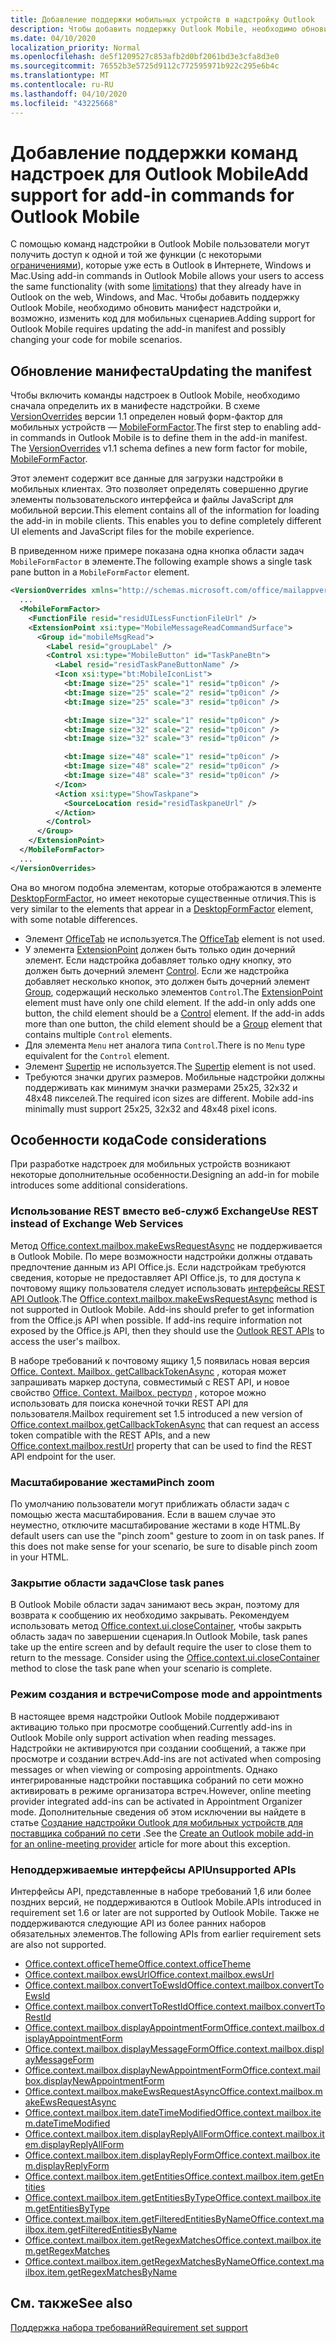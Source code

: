 ```yaml
---
title: Добавление поддержки мобильных устройств в надстройку Outlook
description: Чтобы добавить поддержку Outlook Mobile, необходимо обновить манифест надстройки и, возможно, изменить код для мобильных сценариев.
ms.date: 04/10/2020
localization_priority: Normal
ms.openlocfilehash: de5f1209527c853afb2d0bf2061bd3e3cfa8d3e0
ms.sourcegitcommit: 76552b3e5725d9112c772595971b922c295e6b4c
ms.translationtype: MT
ms.contentlocale: ru-RU
ms.lasthandoff: 04/10/2020
ms.locfileid: "43225668"
---
```

# <a name="add-support-for-add-in-commands-for-outlook-mobile"></a><span data-ttu-id="b23fb-103">Добавление поддержки команд надстроек для Outlook Mobile</span><span class="sxs-lookup"><span data-stu-id="b23fb-103">Add support for add-in commands for Outlook Mobile</span></span>

<span data-ttu-id="b23fb-104">С помощью команд надстройки в Outlook Mobile пользователи могут получить доступ к одной и той же функции (с некоторыми [ограничениями](#code-considerations)), которые уже есть в Outlook в Интернете, Windows и Mac.</span><span class="sxs-lookup"><span data-stu-id="b23fb-104">Using add-in commands in Outlook Mobile allows your users to access the same functionality (with some [limitations](#code-considerations)) that they already have in Outlook on the web, Windows, and Mac.</span></span> <span data-ttu-id="b23fb-105">Чтобы добавить поддержку Outlook Mobile, необходимо обновить манифест надстройки и, возможно, изменить код для мобильных сценариев.</span><span class="sxs-lookup"><span data-stu-id="b23fb-105">Adding support for Outlook Mobile requires updating the add-in manifest and possibly changing your code for mobile scenarios.</span></span>

## <a name="updating-the-manifest"></a><span data-ttu-id="b23fb-106">Обновление манифеста</span><span class="sxs-lookup"><span data-stu-id="b23fb-106">Updating the manifest</span></span>

<span data-ttu-id="b23fb-p102">Чтобы включить команды надстроек в Outlook Mobile, необходимо сначала определить их в манифесте надстройки. В схеме [VersionOverrides](../reference/manifest/versionoverrides.md) версии 1.1 определен новый форм-фактор для мобильных устройств — [MobileFormFactor](../reference/manifest/mobileformfactor.md).</span><span class="sxs-lookup"><span data-stu-id="b23fb-p102">The first step to enabling add-in commands in Outlook Mobile is to define them in the add-in manifest. The [VersionOverrides](../reference/manifest/versionoverrides.md) v1.1 schema defines a new form factor for mobile, [MobileFormFactor](../reference/manifest/mobileformfactor.md).</span></span>

<span data-ttu-id="b23fb-p103">Этот элемент содержит все данные для загрузки надстройки в мобильных клиентах. Это позволяет определять совершенно другие элементы пользовательского интерфейса и файлы JavaScript для мобильной версии.</span><span class="sxs-lookup"><span data-stu-id="b23fb-p103">This element contains all of the information for loading the add-in in mobile clients. This enables you to define completely different UI elements and JavaScript files for the mobile experience.</span></span>

<span data-ttu-id="b23fb-111">В приведенном ниже примере показана одна кнопка области задач `MobileFormFactor` в элементе.</span><span class="sxs-lookup"><span data-stu-id="b23fb-111">The following example shows a single task pane button in a `MobileFormFactor` element.</span></span>

```xml
<VersionOverrides xmlns="http://schemas.microsoft.com/office/mailappversionoverrides/1.1" xsi:type="VersionOverridesV1_1">
  ...
  <MobileFormFactor>
    <FunctionFile resid="residUILessFunctionFileUrl" />
    <ExtensionPoint xsi:type="MobileMessageReadCommandSurface">
      <Group id="mobileMsgRead">
        <Label resid="groupLabel" />
        <Control xsi:type="MobileButton" id="TaskPaneBtn">
          <Label resid="residTaskPaneButtonName" />
          <Icon xsi:type="bt:MobileIconList">
            <bt:Image size="25" scale="1" resid="tp0icon" />
            <bt:Image size="25" scale="2" resid="tp0icon" />
            <bt:Image size="25" scale="3" resid="tp0icon" />

            <bt:Image size="32" scale="1" resid="tp0icon" />
            <bt:Image size="32" scale="2" resid="tp0icon" />
            <bt:Image size="32" scale="3" resid="tp0icon" />

            <bt:Image size="48" scale="1" resid="tp0icon" />
            <bt:Image size="48" scale="2" resid="tp0icon" />
            <bt:Image size="48" scale="3" resid="tp0icon" />
          </Icon>
          <Action xsi:type="ShowTaskpane">
            <SourceLocation resid="residTaskpaneUrl" />
          </Action>
        </Control>
      </Group>
    </ExtensionPoint>
  </MobileFormFactor>
  ...
</VersionOverrides>
```

<span data-ttu-id="b23fb-112">Она во многом подобна элементам, которые отображаются в элементе [DesktopFormFactor](../reference/manifest/desktopformfactor.md), но имеет некоторые существенные отличия.</span><span class="sxs-lookup"><span data-stu-id="b23fb-112">This is very similar to the elements that appear in a [DesktopFormFactor](../reference/manifest/desktopformfactor.md) element, with some notable differences.</span></span>

- <span data-ttu-id="b23fb-113">Элемент [OfficeTab](../reference/manifest/officetab.md) не используется.</span><span class="sxs-lookup"><span data-stu-id="b23fb-113">The [OfficeTab](../reference/manifest/officetab.md) element is not used.</span></span>
- <span data-ttu-id="b23fb-p104">У элемента [ExtensionPoint](../reference/manifest/extensionpoint.md) должен быть только один дочерний элемент. Если надстройка добавляет только одну кнопку, это должен быть дочерний элемент [Control](../reference/manifest/control.md). Если же надстройка добавляет несколько кнопок, это должен быть дочерний элемент [Group](../reference/manifest/group.md), содержащий несколько элементов `Control`.</span><span class="sxs-lookup"><span data-stu-id="b23fb-p104">The [ExtensionPoint](../reference/manifest/extensionpoint.md) element must have only one child element. If the add-in only adds one button, the child element should be a [Control](../reference/manifest/control.md) element. If the add-in adds more than one button, the child element should be a [Group](../reference/manifest/group.md) element that contains multiple `Control` elements.</span></span>
- <span data-ttu-id="b23fb-117">Для элемента `Menu` нет аналога типа `Control`.</span><span class="sxs-lookup"><span data-stu-id="b23fb-117">There is no `Menu` type equivalent for the `Control` element.</span></span>
- <span data-ttu-id="b23fb-118">Элемент [Supertip](../reference/manifest/supertip.md) не используется.</span><span class="sxs-lookup"><span data-stu-id="b23fb-118">The [Supertip](../reference/manifest/supertip.md) element is not used.</span></span>
- <span data-ttu-id="b23fb-p105">Требуются значки других размеров. Мобильные надстройки должны поддерживать как минимум значки размерами 25x25, 32x32 и 48x48 пикселей.</span><span class="sxs-lookup"><span data-stu-id="b23fb-p105">The required icon sizes are different. Mobile add-ins minimally must support 25x25, 32x32 and 48x48 pixel icons.</span></span>

## <a name="code-considerations"></a><span data-ttu-id="b23fb-121">Особенности кода</span><span class="sxs-lookup"><span data-stu-id="b23fb-121">Code considerations</span></span>

<span data-ttu-id="b23fb-122">При разработке надстроек для мобильных устройств возникают некоторые дополнительные особенности.</span><span class="sxs-lookup"><span data-stu-id="b23fb-122">Designing an add-in for mobile introduces some additional considerations.</span></span>

### <a name="use-rest-instead-of-exchange-web-services"></a><span data-ttu-id="b23fb-123">Использование REST вместо веб-служб Exchange</span><span class="sxs-lookup"><span data-stu-id="b23fb-123">Use REST instead of Exchange Web Services</span></span>

<span data-ttu-id="b23fb-p106">Метод [Office.context.mailbox.makeEwsRequestAsync](../reference/objectmodel/preview-requirement-set/office.context.mailbox.md#methods) не поддерживается в Outlook Mobile. По мере возможности надстройки должны отдавать предпочтение данным из API Office.js. Если надстройкам требуются сведения, которые не предоставляет API Office.js, то для доступа к почтовому ящику пользователя следует использовать [интерфейсы REST API Outlook](/outlook/rest/).</span><span class="sxs-lookup"><span data-stu-id="b23fb-p106">The [Office.context.mailbox.makeEwsRequestAsync](../reference/objectmodel/preview-requirement-set/office.context.mailbox.md#methods) method is not supported in Outlook Mobile. Add-ins should prefer to get information from the Office.js API when possible. If add-ins require information not exposed by the Office.js API, then they should use the [Outlook REST APIs](/outlook/rest/) to access the user's mailbox.</span></span>

<span data-ttu-id="b23fb-127">В наборе требований к почтовому ящику 1,5 появилась новая версия [Office. Context. Mailbox. getCallbackTokenAsync](../reference/objectmodel/preview-requirement-set/office.context.mailbox.md#methods) , которая может запрашивать маркер доступа, совместимый с REST API, и новое свойство [Office. Context. Mailbox. рестурл](../reference/objectmodel/preview-requirement-set/office.context.mailbox.md#properties) , которое можно использовать для поиска конечной точки REST API для пользователя.</span><span class="sxs-lookup"><span data-stu-id="b23fb-127">Mailbox requirement set 1.5 introduced a new version of [Office.context.mailbox.getCallbackTokenAsync](../reference/objectmodel/preview-requirement-set/office.context.mailbox.md#methods) that can request an access token compatible with the REST APIs, and a new [Office.context.mailbox.restUrl](../reference/objectmodel/preview-requirement-set/office.context.mailbox.md#properties) property that can be used to find the REST API endpoint for the user.</span></span>

### <a name="pinch-zoom"></a><span data-ttu-id="b23fb-128">Масштабирование жестами</span><span class="sxs-lookup"><span data-stu-id="b23fb-128">Pinch zoom</span></span>

<span data-ttu-id="b23fb-p107">По умолчанию пользователи могут приближать области задач с помощью жеста масштабирования. Если в вашем случае это неуместно, отключите масштабирование жестами в коде HTML.</span><span class="sxs-lookup"><span data-stu-id="b23fb-p107">By default users can use the "pinch zoom" gesture to zoom in on task panes. If this does not make sense for your scenario, be sure to disable pinch zoom in your HTML.</span></span>

### <a name="close-task-panes"></a><span data-ttu-id="b23fb-131">Закрытие области задач</span><span class="sxs-lookup"><span data-stu-id="b23fb-131">Close task panes</span></span>

<span data-ttu-id="b23fb-p108">В Outlook Mobile области задач занимают весь экран, поэтому для возврата к сообщению их необходимо закрывать. Рекомендуем использовать метод [Office.context.ui.closeContainer](/javascript/api/office/office.ui#closecontainer--), чтобы закрыть область задач по завершении сценария.</span><span class="sxs-lookup"><span data-stu-id="b23fb-p108">In Outlook Mobile, task panes take up the entire screen and by default require the user to close them to return to the message. Consider using the [Office.context.ui.closeContainer](/javascript/api/office/office.ui#closecontainer--) method to close the task pane when your scenario is complete.</span></span>

### <a name="compose-mode-and-appointments"></a><span data-ttu-id="b23fb-134">Режим создания и встречи</span><span class="sxs-lookup"><span data-stu-id="b23fb-134">Compose mode and appointments</span></span>

<span data-ttu-id="b23fb-135">В настоящее время надстройки Outlook Mobile поддерживают активацию только при просмотре сообщений.</span><span class="sxs-lookup"><span data-stu-id="b23fb-135">Currently add-ins in Outlook Mobile only support activation when reading messages.</span></span> <span data-ttu-id="b23fb-136">Надстройки не активируются при создании сообщений, а также при просмотре и создании встреч.</span><span class="sxs-lookup"><span data-stu-id="b23fb-136">Add-ins are not activated when composing messages or when viewing or composing appointments.</span></span> <span data-ttu-id="b23fb-137">Однако интегрированные надстройки поставщика собраний по сети можно активировать в режиме организатора встреч.</span><span class="sxs-lookup"><span data-stu-id="b23fb-137">However, online meeting provider integrated add-ins can be activated in Appointment Organizer mode.</span></span> <span data-ttu-id="b23fb-138">Дополнительные сведения об этом исключении вы найдете в статье [Создание надстройки Outlook для мобильных устройств для поставщика собраний по сети](online-meeting.md) .</span><span class="sxs-lookup"><span data-stu-id="b23fb-138">See the [Create an Outlook mobile add-in for an online-meeting provider](online-meeting.md) article for more about this exception.</span></span>

### <a name="unsupported-apis"></a><span data-ttu-id="b23fb-139">Неподдерживаемые интерфейсы API</span><span class="sxs-lookup"><span data-stu-id="b23fb-139">Unsupported APIs</span></span>

<span data-ttu-id="b23fb-140">Интерфейсы API, представленные в наборе требований 1,6 или более поздних версий, не поддерживаются в Outlook Mobile.</span><span class="sxs-lookup"><span data-stu-id="b23fb-140">APIs introduced in requirement set 1.6 or later are not supported by Outlook Mobile.</span></span> <span data-ttu-id="b23fb-141">Также не поддерживаются следующие API из более ранних наборов обязательных элементов.</span><span class="sxs-lookup"><span data-stu-id="b23fb-141">The following APIs from earlier requirement sets are also not supported.</span></span>

  - [<span data-ttu-id="b23fb-142">Office.context.officeTheme</span><span class="sxs-lookup"><span data-stu-id="b23fb-142">Office.context.officeTheme</span></span>](../reference/objectmodel/preview-requirement-set/office.context.md#officetheme-officetheme)
  - [<span data-ttu-id="b23fb-143">Office.context.mailbox.ewsUrl</span><span class="sxs-lookup"><span data-stu-id="b23fb-143">Office.context.mailbox.ewsUrl</span></span>](../reference/objectmodel/preview-requirement-set/office.context.mailbox.md#properties)
  - [<span data-ttu-id="b23fb-144">Office.context.mailbox.convertToEwsId</span><span class="sxs-lookup"><span data-stu-id="b23fb-144">Office.context.mailbox.convertToEwsId</span></span>](../reference/objectmodel/preview-requirement-set/office.context.mailbox.md#methods)
  - [<span data-ttu-id="b23fb-145">Office.context.mailbox.convertToRestId</span><span class="sxs-lookup"><span data-stu-id="b23fb-145">Office.context.mailbox.convertToRestId</span></span>](../reference/objectmodel/preview-requirement-set/office.context.mailbox.md#methods)
  - [<span data-ttu-id="b23fb-146">Office.context.mailbox.displayAppointmentForm</span><span class="sxs-lookup"><span data-stu-id="b23fb-146">Office.context.mailbox.displayAppointmentForm</span></span>](../reference/objectmodel/preview-requirement-set/office.context.mailbox.md#methods)
  - [<span data-ttu-id="b23fb-147">Office.context.mailbox.displayMessageForm</span><span class="sxs-lookup"><span data-stu-id="b23fb-147">Office.context.mailbox.displayMessageForm</span></span>](../reference/objectmodel/preview-requirement-set/office.context.mailbox.md#methods)
  - [<span data-ttu-id="b23fb-148">Office.context.mailbox.displayNewAppointmentForm</span><span class="sxs-lookup"><span data-stu-id="b23fb-148">Office.context.mailbox.displayNewAppointmentForm</span></span>](../reference/objectmodel/preview-requirement-set/office.context.mailbox.md#methods)
  - [<span data-ttu-id="b23fb-149">Office.context.mailbox.makeEwsRequestAsync</span><span class="sxs-lookup"><span data-stu-id="b23fb-149">Office.context.mailbox.makeEwsRequestAsync</span></span>](../reference/objectmodel/preview-requirement-set/office.context.mailbox.md#methods)
  - [<span data-ttu-id="b23fb-150">Office.context.mailbox.item.dateTimeModified</span><span class="sxs-lookup"><span data-stu-id="b23fb-150">Office.context.mailbox.item.dateTimeModified</span></span>](../reference/objectmodel/preview-requirement-set/office.context.mailbox.item.md#properties)
  - [<span data-ttu-id="b23fb-151">Office.context.mailbox.item.displayReplyAllForm</span><span class="sxs-lookup"><span data-stu-id="b23fb-151">Office.context.mailbox.item.displayReplyAllForm</span></span>](../reference/objectmodel/preview-requirement-set/office.context.mailbox.item.md#methods)
  - [<span data-ttu-id="b23fb-152">Office.context.mailbox.item.displayReplyForm</span><span class="sxs-lookup"><span data-stu-id="b23fb-152">Office.context.mailbox.item.displayReplyForm</span></span>](../reference/objectmodel/preview-requirement-set/office.context.mailbox.item.md#methods)
  - [<span data-ttu-id="b23fb-153">Office.context.mailbox.item.getEntities</span><span class="sxs-lookup"><span data-stu-id="b23fb-153">Office.context.mailbox.item.getEntities</span></span>](../reference/objectmodel/preview-requirement-set/office.context.mailbox.item.md#methods)
  - [<span data-ttu-id="b23fb-154">Office.context.mailbox.item.getEntitiesByType</span><span class="sxs-lookup"><span data-stu-id="b23fb-154">Office.context.mailbox.item.getEntitiesByType</span></span>](../reference/objectmodel/preview-requirement-set/office.context.mailbox.item.md#methods)
  - [<span data-ttu-id="b23fb-155">Office.context.mailbox.item.getFilteredEntitiesByName</span><span class="sxs-lookup"><span data-stu-id="b23fb-155">Office.context.mailbox.item.getFilteredEntitiesByName</span></span>](../reference/objectmodel/preview-requirement-set/office.context.mailbox.item.md#methods)
  - [<span data-ttu-id="b23fb-156">Office.context.mailbox.item.getRegexMatches</span><span class="sxs-lookup"><span data-stu-id="b23fb-156">Office.context.mailbox.item.getRegexMatches</span></span>](../reference/objectmodel/preview-requirement-set/office.context.mailbox.item.md#methods)
  - [<span data-ttu-id="b23fb-157">Office.context.mailbox.item.getRegexMatchesByName</span><span class="sxs-lookup"><span data-stu-id="b23fb-157">Office.context.mailbox.item.getRegexMatchesByName</span></span>](../reference/objectmodel/preview-requirement-set/office.context.mailbox.item.md#methods)

## <a name="see-also"></a><span data-ttu-id="b23fb-158">См. также</span><span class="sxs-lookup"><span data-stu-id="b23fb-158">See also</span></span>

[<span data-ttu-id="b23fb-159">Поддержка набора требований</span><span class="sxs-lookup"><span data-stu-id="b23fb-159">Requirement set support</span></span>](../reference/requirement-sets/outlook-api-requirement-sets.md#requirement-sets-supported-by-exchange-servers-and-outlook-clients)